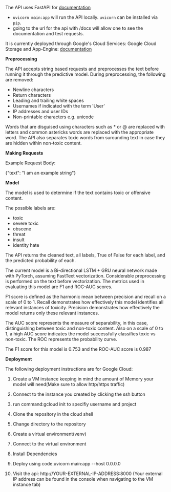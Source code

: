 The API uses FastAPI for [documentation](https://fastapi.tiangolo.com/tutorial/first-steps/)
* ```uvicorn main:app``` will run the API locally. ```uvicorn``` can be installed via `pip`.
* going to the url for the api with /docs will allow one to see the documentation and test requests.

It is currently deployed through Google's Cloud Services: Google Cloud Storage and App-Engine: [documentation](https://cloud.google.com/appengine/docs)

**Preprocessing**

The API accepts string based requests and preprocesses the text before running it through the predictive model. During preprocessing, the following are removed:
  - Newline characters
  - Return characters
  - Leading and trailing white spaces
  - Usernames if indicated with the term 'User'
  - IP addresses and user IDs
  - Non-printable characters e.g. unicode

Words that are disguised using characters such as * or @ are replaced with letters and common astericks words are replaced with the appropriate word. The API also separates toxic words from surounding text in case they are hidden within non-toxic content.

**Making Requests**

  Example Request Body:

  {"text": "I am an example string"}

**Model**

  The model is used to determine if the text contains toxic or offensive content.

  The possible labels are:
  - toxic
  - severe toxic
  - obscene
  - threat
  - insult
  - identity hate

  The API returns the cleaned text, all labels, True of False for each label, and the predicted probability of each.

  The current model is a Bi-directional LSTM + GRU neural network made with PyTorch, assuming FastText vectorization. Considerable preprocessing is performed on the text before vectorization. The metrics used in evaluating this model are F1 and ROC-AUC scores.

  F1 score is defined as the harmonic mean between precision and recall on a scale of 0 to 1. Recall demonstrates how effectively this model identifies all relevant instances of toxicity. Precision demonstrates how effectively the model returns only these relevant instances.

  The AUC score represents the measure of separability, in this case, distinguishing between toxic and non-toxic content. Also on a scale of 0 to 1, a high AUC score indicates the model successfully classifies toxic vs non-toxic. The ROC represents the probability curve.

  The F1 score for this model is 0.753 and the ROC-AUC score is 0.987

**Deployment**

The following deployment instructions are for Google Cloud:

1) Create a VM instance keeping in mind the amount of Memory your model will need(Make sure to allow http/https traffic)

2) Connect to the instance you created by clicking the ssh button

3) run command:gcloud init to specifiy username and project

4) Clone the repository in the cloud shell

5) Change directory to the repository

6) Create a virtual environment(venv)

7) Connect to the virtual environment

8) Install Dependencies

9) Deploy using code:uvicorn main:app --host 0.0.0.0

10) Visit the api: http://YOUR-EXTERNAL-IP-ADDRESS:8000 (Your external IP address can be found in the console when navigating to the VM instance tab)
